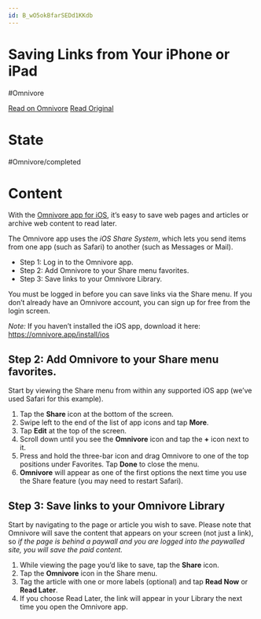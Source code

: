 ```yaml
---
id: B_wO5okBfarSEDd1KKdb
---
```


# Saving Links from Your iPhone or iPad
#Omnivore

[Read on Omnivore](https://omnivore.app/me/saving-links-from-your-i-phone-or-i-pad-189e60e282a)
[Read Original](https://blog.omnivore.app/p/saving-links-from-your-iphone-or)

# State
#Omnivore/completed

# Content
With the [Omnivore app for iOS](https://omnivore.app/install/ios), it’s easy to save web pages and articles or archive web content to read later. 

The Omnivore app uses the _iOS Share System_, which lets you send items from one app (such as Safari) to another (such as Messages or Mail). 

* Step 1: Log in to the Omnivore app.
* Step 2: Add Omnivore to your Share menu favorites.
* Step 3: Save links to your Omnivore Library.

 You must be logged in before you can save links via the Share menu. If you don’t already have an Omnivore account, you can sign up for free from the login screen. 

_Note:_ If you haven’t installed the iOS app, download it here: <https://omnivore.app/install/ios> 

## **Step 2: Add Omnivore to your Share menu favorites.** 

 Start by viewing the Share menu from within any supported iOS app (we’ve used Safari for this example). 

1. Tap the **Share** icon at the bottom of the screen.
2. Swipe left to the end of the list of app icons and tap **More**.
3. Tap **Edit** at the top of the screen.
4. Scroll down until you see the **Omnivore** icon and tap the **+** icon next to it.
5. Press and hold the three-bar icon and drag Omnivore to one of the top positions under Favorites. Tap **Done** to close the menu.
6. **Omnivore** will appear as one of the first options the next time you use the Share feature (you may need to restart Safari).

## **Step 3: Save links to your Omnivore Library** 

Start by navigating to the page or article you wish to save. Please note that Omnivore will save the content that appears on your screen (not just a link), so _if the page is behind a paywall and you are logged into the paywalled site, you will save the paid content._ 

1. While viewing the page you’d like to save, tap the **Share** icon.
2. Tap the **Omnivore** icon in the Share menu.
3. Tag the article with one or more labels (optional) and tap **Read Now** or **Read Later**.
4. If you choose Read Later, the link will appear in your Library the next time you open the Omnivore app.

